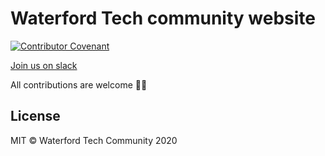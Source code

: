 # Waterford Tech community website
[![Contributor Covenant](https://img.shields.io/badge/Contributor%20Covenant-v2.0%20adopted-ff69b4.svg)](code_of_conduct.md)

[Join us on slack](https://join.slack.com/t/waterfordtechcomm/shared_invite/enQtOTUwNTYxODMyOTk5LTZlNGM3ZGNjYjdjNjU5ZTM5NGNmZDc2MjAzNDc4MjA5OTdhYzY1MTAwNmY1MzM5MGYzOGQxNjMyMDRjODQ2YjA)

All contributions are welcome 🙇‍♂️

## License

MIT © Waterford Tech Community 2020
